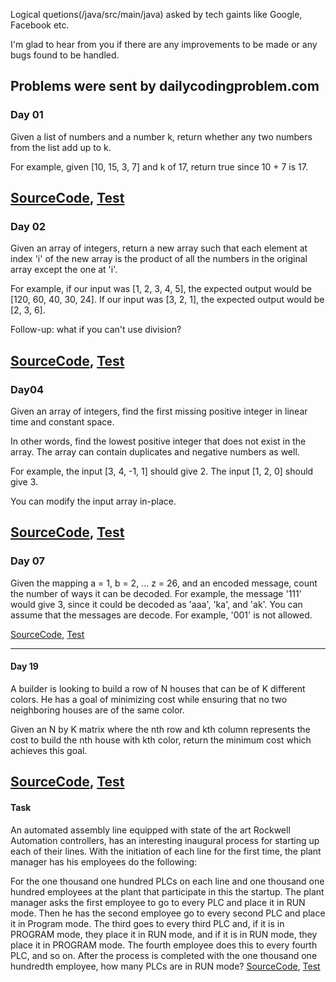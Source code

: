 Logical quetions(/java/src/main/java) asked by tech gaints like Google, Facebook etc.

I'm glad to hear from you if there are any improvements to be made or any bugs found to be handled.

Problems were sent by dailycodingproblem.com
---

### Day 01
Given a list of numbers and a number k, return whether any two numbers from the list add up to k.

For example, given [10, 15, 3, 7] and k of 17, return true since 10 + 7 is 17.

[SourceCode](java/src/main/java/DayOne.java),
[Test](java/src/main/test/DayOneTest.java)
---

### Day 02
Given an array of integers, return a new array such that each element at index 'i' of the new array is the product of all the numbers in the original array except the one at 'i'.

For example, if our input was [1, 2, 3, 4, 5], the expected output would be [120, 60, 40, 30, 24]. If our input was [3, 2, 1], the expected output would be [2, 3, 6].

Follow-up: what if you can't use division?

[SourceCode](java/src/main/java/DayTwo.java),
[Test](java/src/main/test/DayTwoTest.java)
---

### Day04
Given an array of integers, find the first missing positive integer in linear time and constant space.

In other words, find the lowest positive integer that does not exist in the array. The array can contain duplicates and negative numbers as well.

For example, the input [3, 4, -1, 1] should give 2. The input [1, 2, 0] should give 3.

You can modify the input array in-place.

[SourceCode](java/src/main/java/DayFour.java),
[Test](java/src/main/test/DayFourTest.java)
---

### Day 07

Given the mapping a = 1, b = 2, ... z = 26, and an encoded message, count the number of ways it can be decoded.
For example, the message '111' would give 3, since it could be decoded as 'aaa', 'ka', and 'ak'.
You can assume that the messages are decode. For example, '001' is not allowed.

[SourceCode](java/src/main/java/DaySeven.java),
[Test](java/src/main/test/DaySevenTest.java)


---

#### Day 19

A builder is looking to build a row of N houses that can be of K different colors. He has a goal of minimizing cost while ensuring that no two neighboring houses are of the same color.

Given an N by K matrix where the nth row and kth column represents the cost to build the nth house with kth color, return the minimum cost which achieves this goal.

[SourceCode](java/src/main/java/DayNinteen.java),
[Test](java/src/main/test/DayNinteenTest.java)
---

#### Task

An automated assembly line equipped with state of the art Rockwell Automation controllers, has an interesting inaugural process for starting
up each of their lines. With the initiation of each line for the first time, the plant manager has his employees do the following:

For the one thousand one hundred PLCs on each line and one thousand one hundred employees at the plant that participate in this the startup. The plant manager asks the first employee to go to every PLC and place it in RUN mode. Then he has the second employee go to every second PLC and place it in Program mode. The third goes to every third PLC and, if it is in PROGRAM mode, they place it in RUN mode, and if it is in RUN mode, they place it in PROGRAM mode. The fourth employee does this to every fourth PLC, and so on. After the process is completed with the one
thousand one hundredth employee, how many PLCs are in RUN mode?
[SourceCode](java/src/main/java/LineStartupAlgorithm.java),
[Test](java/src/main/test/LineStartupAlgortihmTest.java)
